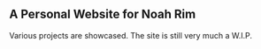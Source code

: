 ## A Personal Website for Noah Rim
Various projects are showcased. The site is still very much a W.I.P.